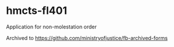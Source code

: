 # hmcts-fl401
Application for non-molestation order

Archived to https://github.com/ministryofjustice/fb-archived-forms
